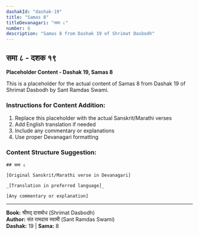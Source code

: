 ```yaml
---
dashakId: "dashak-19"
title: "Samas 8"
titleDevanagari: "समा ८"
number: 8
description: "Samas 8 from Dashak 19 of Shrimat Dasbodh"
---
```


## समा ८ - दशक १९

<!-- TODO: Add the actual Sanskrit/Marathi content here -->

**Placeholder Content - Dashak 19, Samas 8**

This is a placeholder for the actual content of Samas 8 from Dashak 19 of Shrimat Dasbodh by Sant Ramdas Swami.

### Instructions for Content Addition:
1. Replace this placeholder with the actual Sanskrit/Marathi verses
2. Add English translation if needed
3. Include any commentary or explanations
4. Use proper Devanagari formatting

### Content Structure Suggestion:
```
## समा ८

[Original Sanskrit/Marathi verse in Devanagari]

_[Translation in preferred language]_

[Any commentary or explanation]
```

---
**Book:** श्रीमद् दासबोध (Shrimat Dasbodh)  
**Author:** संत रामदास स्वामी (Sant Ramdas Swami)  
**Dashak:** 19 | **Sama:** 8
